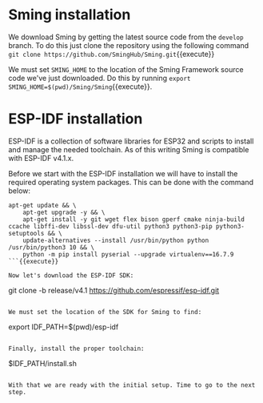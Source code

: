 # Sming installation

We download Sming by getting the latest source code from the `develop` branch. To do this just clone the repository using the following command `git clone https://github.com/SmingHub/Sming.git`{{execute}}

We must set `SMING_HOME` to the location of the Sming Framework source code we've just downloaded. Do this by running `export SMING_HOME=$(pwd)/Sming/Sming`{{execute}}.

# ESP-IDF installation

ESP-IDF is a collection of software libraries for ESP32 and scripts to install and manage the needed toolchain. As of this writing Sming is compatible with ESP-IDF v4.1.x.

Before we start with the ESP-IDF installation we will have to install the required operating system packages. This can be done with the command below:

```
apt-get update && \
    apt-get upgrade -y && \
    apt-get install -y git wget flex bison gperf cmake ninja-build ccache libffi-dev libssl-dev dfu-util python3 python3-pip python3-setuptools && \
    update-alternatives --install /usr/bin/python python /usr/bin/python3 10 && \
    python -m pip install pyserial --upgrade virtualenv==16.7.9
```{{execute}}

Now let's download the ESP-IDF SDK:

```
git clone -b release/v4.1 https://github.com/espressif/esp-idf.git
```{{execute}}

We must set the location of the SDK for Sming to find:

```
export IDF_PATH=$(pwd)/esp-idf
```{{execute}}

Finally, install the proper toolchain:

```
$IDF_PATH/install.sh
```{{execute}}

With that we are ready with the initial setup. Time to go to the next step.
